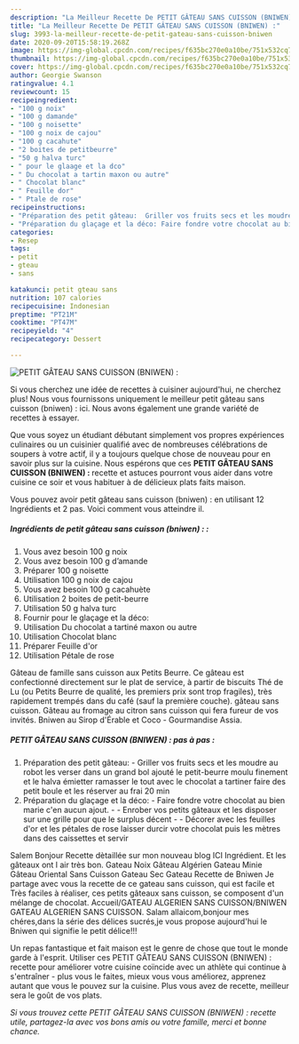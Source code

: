 ```yaml
---
description: "La Meilleur Recette De PETIT GÂTEAU SANS CUISSON (BNIWEN) :"
title: "La Meilleur Recette De PETIT GÂTEAU SANS CUISSON (BNIWEN) :"
slug: 3993-la-meilleur-recette-de-petit-gateau-sans-cuisson-bniwen
date: 2020-09-20T15:58:19.268Z
image: https://img-global.cpcdn.com/recipes/f635bc270e0a10be/751x532cq70/petit-gateau-sans-cuisson-bniwen-photo-principale-de-la-recette.jpg
thumbnail: https://img-global.cpcdn.com/recipes/f635bc270e0a10be/751x532cq70/petit-gateau-sans-cuisson-bniwen-photo-principale-de-la-recette.jpg
cover: https://img-global.cpcdn.com/recipes/f635bc270e0a10be/751x532cq70/petit-gateau-sans-cuisson-bniwen-photo-principale-de-la-recette.jpg
author: Georgie Swanson
ratingvalue: 4.1
reviewcount: 15
recipeingredient:
- "100 g noix"
- "100 g damande"
- "100 g noisette"
- "100 g noix de cajou"
- "100 g cacahute"
- "2 boites de petitbeurre"
- "50 g halva turc"
- " pour le glaage et la dco"
- " Du chocolat a tartin maxon ou autre"
- " Chocolat blanc"
- " Feuille dor"
- " Ptale de rose"
recipeinstructions:
- "Préparation des petit gâteau:  Griller vos fruits secs et les moudre au robot les verser dans un grand bol ajouté le petit-beurre moulu finement et le halva émietter ramasser le tout avec le chocolat a tartiner faire des petit boule et les réserver au frai 20 min"
- "Préparation du glaçage et la déco: Faire fondre votre chocolat au bien marie c&#39;en aucun ajout.   Enrober vos petits gâteaux et les disposer sur une grille pour que le surplus décent   Décorer avec les feuilles d&#39;or et les pétales de rose laisser durcir votre chocolat puis les mètres dans des caissettes et servir"
categories:
- Resep
tags:
- petit
- gteau
- sans

katakunci: petit gteau sans 
nutrition: 107 calories
recipecuisine: Indonesian
preptime: "PT21M"
cooktime: "PT47M"
recipeyield: "4"
recipecategory: Dessert

---
```



![PETIT GÂTEAU SANS CUISSON (BNIWEN) :](https://img-global.cpcdn.com/recipes/f635bc270e0a10be/751x532cq70/petit-gateau-sans-cuisson-bniwen-photo-principale-de-la-recette.jpg)

Si vous cherchez une idée de recettes à cuisiner aujourd'hui, ne cherchez plus! Nous vous fournissons uniquement le meilleur petit gâteau sans cuisson (bniwen) : ici. Nous avons également une grande variété de recettes à essayer.

Que vous soyez un étudiant débutant simplement vos propres expériences culinaires ou un cuisinier qualifié avec de nombreuses célébrations de soupers à votre actif, il y a toujours quelque chose de nouveau pour en savoir plus sur la cuisine. Nous espérons que ces <strong> PETIT GÂTEAU SANS CUISSON (BNIWEN) : </strong> recette et astuces pourront vous aider dans votre cuisine ce soir et vous habituer à de délicieux plats faits maison.

<!--inarticleads1-->

Vous pouvez avoir petit gâteau sans cuisson (bniwen) : en utilisant 12 Ingrédients et 2 pas. Voici comment vous atteindre il.

##### Ingrédients de petit gâteau sans cuisson (bniwen) : :

1. Vous avez besoin 100 g noix
1. Vous avez besoin 100 g d’amande
1. Préparer 100 g noisette
1. Utilisation 100 g noix de cajou
1. Vous avez besoin 100 g cacahuète
1. Utilisation 2 boites de petit-beurre
1. Utilisation 50 g halva turc
1. Fournir  pour le glaçage et la déco:
1. Utilisation  Du chocolat a tartiné maxon ou autre
1. Utilisation  Chocolat blanc
1. Préparer  Feuille d&#39;or
1. Utilisation  Pétale de rose


Gâteau de famille sans cuisson aux Petits Beurre. Ce gâteau est confectionné directement sur le plat de service, à partir de biscuits Thé de Lu (ou Petits Beurre de qualité, les premiers prix sont trop fragiles), très rapidement trempés dans du café (sauf la première couche). gâteau sans cuisson. Gâteau au fromage au citron sans cuisson qui fera fureur de vos invités. Bniwen au Sirop d&#39;Érable et Coco - Gourmandise Assia. 

<!--inarticleads2-->

##### PETIT GÂTEAU SANS CUISSON (BNIWEN) : pas à pas :

1. Préparation des petit gâteau: -  Griller vos fruits secs et les moudre au robot les verser dans un grand bol ajouté le petit-beurre moulu finement et le halva émietter ramasser le tout avec le chocolat a tartiner faire des petit boule et les réserver au frai 20 min
1. Préparation du glaçage et la déco: - Faire fondre votre chocolat au bien marie c&#39;en aucun ajout.  -  - Enrober vos petits gâteaux et les disposer sur une grille pour que le surplus décent  -  - Décorer avec les feuilles d&#39;or et les pétales de rose laisser durcir votre chocolat puis les mètres dans des caissettes et servir


Salem Bonjour Recette dètaillée sur mon nouveau blog ICI Ingrédient. Et les gâteaux ont l air très bon. Gateau Noix Gâteau Algérien Gateau Minie Gâteau Oriental Sans Cuisson Gateau Sec Gateau Recette de Bniwen Je partage avec vous la recette de ce gateau sans cuisson, qui est facile et Très faciles à réaliser, ces petits gâteaux sans cuisson, se composent d&#39;un mélange de chocolat. Accueil/GATEAU ALGERIEN SANS CUISSON/BNIWEN GATEAU ALGERIEN SANS CUISSON. Salam allaicom,bonjour mes chéres,dans la série des délices sucrés,je vous propose aujourd&#39;hui le Bniwen qui signifie le petit délice!!! 

<!--inarticleads1-->

<p>
Un repas fantastique et fait maison est le genre de chose que tout le monde garde à l'esprit. Utiliser ces PETIT GÂTEAU SANS CUISSON (BNIWEN) : recette pour améliorer votre cuisine coïncide avec un athlète qui continue à s'entraîner - plus vous le faites, mieux vous vous améliorez, apprenez autant que vous le pouvez sur la cuisine. Plus vous avez de recette, meilleur sera le goût de vos plats.
</p>

<p>
<i>Si vous trouvez cette PETIT GÂTEAU SANS CUISSON (BNIWEN) : recette utile, partagez-la avec vos bons amis ou votre famille, merci et bonne chance.</i>
</p>
